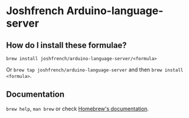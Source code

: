 # Joshfrench Arduino-language-server

## How do I install these formulae?

`brew install joshfrench/arduino-language-server/<formula>`

Or `brew tap joshfrench/arduino-language-server` and then `brew install <formula>`.

## Documentation

`brew help`, `man brew` or check [Homebrew's documentation](https://docs.brew.sh).
